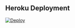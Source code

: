 ## Heroku Deployment
[![Deploy](https://www.herokucdn.com/deploy/button.svg)](https://heroku.com/deploy?template=https://github.com/esrefdi/tgmusic)
